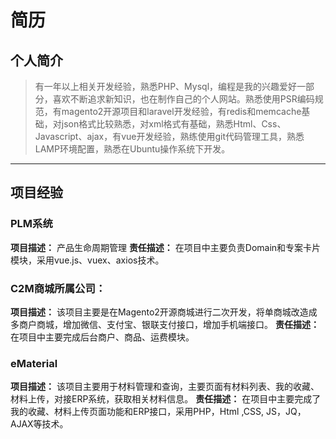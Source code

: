 # 简历

## 个人简介
  
> 有一年以上相关开发经验，熟悉PHP、Mysql，编程是我的兴趣爱好一部分，喜欢不断追求新知识，也在制作自己的个人网站。熟悉使用PSR编码规范，有magento2开源项目和laravel开发经验，有redis和memcache基础，对json格式比较熟悉，对xml格式有基础，熟悉Html、Css、Javascript、ajax，有vue开发经验，熟练使用git代码管理工具，熟悉LAMP环境配置，熟悉在Ubuntu操作系统下开发。

------------

## 项目经验

### PLM系统
**项目描述：**
产品生命周期管理
**责任描述：**
在项目中主要负责Domain和专案卡片模块，采用vue.js、vuex、axios技术。

### C2M商城所属公司：
**项目描述：**
该项目主要是在Magento2开源商城进行二次开发，将单商城改造成多商户商城，增加微信、支付宝、银联支付接口，增加手机端接口。
**责任描述：**
在项目中主要完成后台商户、商品、运费模块。

### eMaterial
**项目描述：**
该项目主要用于材料管理和查询，主要页面有材料列表、我的收藏、材料上传，对接ERP系统，获取相关材料信息。
**责任描述：**
在项目中主要完成了我的收藏、材料上传页面功能和ERP接口，采用PHP，Html ,CSS, JS，JQ，AJAX等技术。
